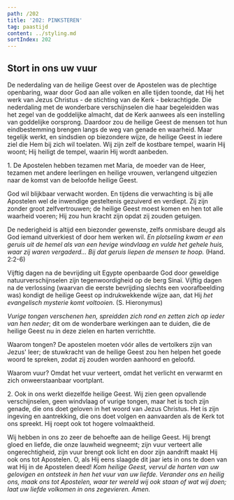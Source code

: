 ```yaml
---
path: /202
title: '202: PINKSTEREN'
tag: paastijd
content: ../styling.md
sortIndex: 202
---
```


## Stort in ons uw vuur

De nederdaling van de heilige Geest over de Apostelen was de plechtige openbaring, waar door God aan alle volken en alle tijden toonde, dat Hij het werk van Jezus Christus - de stichting van de Kerk - bekrachtigde. Die nederdaling met de wonderbare verschijnselen die haar begeleidden was het zegel van de goddelijke almacht, dat de Kerk aanwees als een instelling van goddelijke oorsprong. Daardoor zou de heilige Geest de mensen tot hun eindbestemming brengen langs de weg van genade en waarheid. Maar tegelijk werkt, en sindsdien op biezondere wijze, de heilige Geest in iedere ziel die Hem bij zich wil toelaten. Wij zijn zelf de kostbare tempel, waarin Hij woont; Hij heiligt de tempel, waarin Hij wordt aanbeden.

1\. De Apostelen hebben tezamen met Maria, de moeder van de Heer, tezamen met andere leerlingen en heilige vrouwen, verlangend uitgezien naar de komst van de beloofde heilige Geest.

God wil blijkbaar verwacht worden. En tijdens die verwachting is bij alle Apostelen wel de inwendige gesteltenis gezuiverd en verdiept. Zij zijn zonder groot zelfvertrouwen; de heilige Geest moest komen en hen tot alle waarheid voeren; Hij zou hun kracht zijn opdat zij zouden getuigen.

De nederigheid is altijd een biezonder gewenste, zelfs onmisbare deugd als God iemand uitverkiest of door hem werken wil. _En plotseling kwam er een geruis uit de hemel als van een hevige windvlaag en vulde het gehele huis, waar zij waren vergaderd... Bij dat geruis liepen de mensen te hoop._ (Hand. 2:2-6)

Vijftig dagen na de bevrijding uit Egypte openbaarde God door geweldige natuurverschijnselen zijn tegenwoordigheid op de berg Sinaï. Vijftig dagen na de verlossing (waarvan die eerste bevrijding slechts een voorafbeelding was) kondigt de heilige Geest op indrukwekkende wijze aan, dat Hij _het evangelisch mysterie komt voltooien_. (S. Hieronymus)

_Vurige tongen verschenen hen, spreidden zich rond en zetten zich op ieder van hen neder_; dit om de wonderbare werkingen aan te duiden, die de heilige Geest nu in deze zielen en harten verrichtte.

Waarom tongen? De apostelen moeten vóór alles de vertolkers zijn van Jezus' leer; de stuwkracht van de heilige Geest zou hen helpen het goede woord te spreken, zodat zij zouden worden aanhoord en geloofd.

Waarom vuur? Omdat het vuur verteert, omdat het verlicht en verwarmt en zich onweerstaanbaar voortplant.

2\. Ook in ons werkt diezelfde heilige Geest. Wij zien geen opvallende verschijnselen, geen windvlaag of vurige tongen, maar het is toch zijn genade, die ons doet geloven in het woord van Jezus Christus. Het is zijn ingeving en aantrekking, die ons doet volgen en aanvaarden als de Kerk tot ons spreekt. Hij roept ook tot hogere volmaaktheid.

Wij hebben in ons zo zeer de behoefte aan de heilige Geest. Hij brengt gloed en liefde, die onze lauwheid wegneemt; zijn vuur verteert alle ongerechtigheid, zijn vuur brengt ook licht en door zijn aandrift maakt Hij ook ons tot Apostelen. O, als Hij eens slaagde dit jaar iets in ons te doen van wat Hij in de Apostelen deed! _Kom heilige Geest, vervul de harten van uw gelovigen en ontsteek in hen het vuur van uw liefde. Verander ons en heilig ons, maak ons tot Apostelen, waar ter wereld wij ook staan of wat wij doen; laat uw liefde volkomen in ons zegevieren. Amen._
